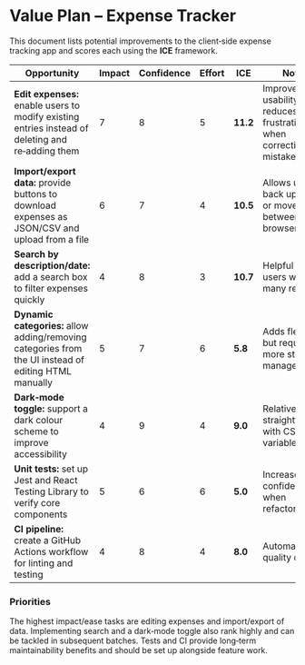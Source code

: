 # Value Plan – Expense Tracker

This document lists potential improvements to the client‑side expense
tracking app and scores each using the **ICE** framework.

| Opportunity | Impact | Confidence | Effort | ICE | Notes |
| --- | --- | --- | --- | --- | --- |
| **Edit expenses:** enable users to modify existing entries instead of deleting and re‑adding them | 7 | 8 | 5 | **11.2** | Improves usability and reduces frustration when correcting mistakes. |
| **Import/export data:** provide buttons to download expenses as JSON/CSV and upload from a file | 6 | 7 | 4 | **10.5** | Allows users to back up data or move between browsers. |
| **Search by description/date:** add a search box to filter expenses quickly | 4 | 8 | 3 | **10.7** | Helpful for users with many records. |
| **Dynamic categories:** allow adding/removing categories from the UI instead of editing HTML manually | 5 | 7 | 6 | **5.8** | Adds flexibility but requires more state management. |
| **Dark‑mode toggle:** support a dark colour scheme to improve accessibility | 4 | 9 | 4 | **9.0** | Relatively straightforward with CSS variables. |
| **Unit tests:** set up Jest and React Testing Library to verify core components | 5 | 6 | 6 | **5.0** | Increases confidence when refactoring. |
| **CI pipeline:** create a GitHub Actions workflow for linting and testing | 4 | 8 | 4 | **8.0** | Automates quality control. |

### Priorities

The highest impact/ease tasks are editing expenses and import/export of
data.  Implementing search and a dark‑mode toggle also rank highly and
can be tackled in subsequent batches.  Tests and CI provide long‑term
maintainability benefits and should be set up alongside feature work.